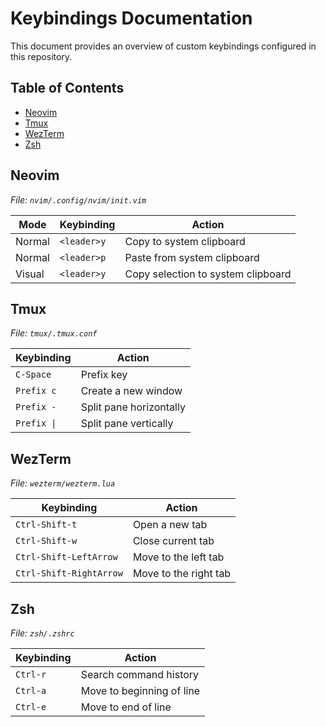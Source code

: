 # Keybindings Documentation

This document provides an overview of custom keybindings configured in this repository.

## Table of Contents

- [Neovim](#neovim)
- [Tmux](#tmux)
- [WezTerm](#wezterm)
- [Zsh](#zsh)

## Neovim

*File: `nvim/.config/nvim/init.vim`*

| Mode | Keybinding | Action |
|------|------------|--------|
| Normal | `<leader>y` | Copy to system clipboard |
| Normal | `<leader>p` | Paste from system clipboard |
| Visual | `<leader>y` | Copy selection to system clipboard |

## Tmux

*File: `tmux/.tmux.conf`*

| Keybinding | Action |
|------------|--------|
| `C-Space` | Prefix key |
| `Prefix c` | Create a new window |
| `Prefix -` | Split pane horizontally |
| `Prefix \|` | Split pane vertically |

## WezTerm

*File: `wezterm/wezterm.lua`*

| Keybinding | Action |
|------------|--------|
| `Ctrl-Shift-t` | Open a new tab |
| `Ctrl-Shift-w` | Close current tab |
| `Ctrl-Shift-LeftArrow` | Move to the left tab |
| `Ctrl-Shift-RightArrow` | Move to the right tab |

## Zsh

*File: `zsh/.zshrc`*

| Keybinding | Action |
|------------|--------|
| `Ctrl-r` | Search command history |
| `Ctrl-a` | Move to beginning of line |
| `Ctrl-e` | Move to end of line |
